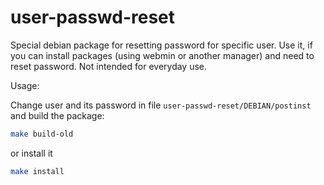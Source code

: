 # user-passwd-reset

Special debian package for resetting password for specific user. Use it, if you
can install packages (using webmin or another manager) and need to reset
password. Not intended for everyday use.

Usage:

Change user and its password in file `user-passwd-reset/DEBIAN/postinst` and
build the package:

```bash
make build-old
```

or install it

```bash
make install
```
